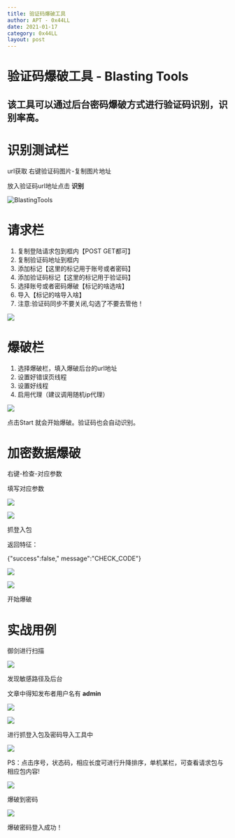 ```yaml
---
title: 验证码爆破工具
author: APT - 0x44LL
date: 2021-01-17
category: 0x44LL
layout: post
---
```


# 验证码爆破工具 - Blasting Tools

## 该工具可以通过后台密码爆破方式进行验证码识别，识别率高。

# 识别测试栏

url获取 右键验证码图片-复制图片地址

放入验证码url地址点击 **识别**

![BlastingTools](/public/DocsPics/Blasting-tools1.png)

# 请求栏

1. 复制登陆请求包到框内【POST GET都可】
2. 复制验证码地址到框内
3. 添加标记【这里的标记用于账号或者密码】
4. 添加验证码标记【这里的标记用于验证码】
5. 选择账号或者密码爆破【标记的啥选啥】
6. 导入【标记的啥导入啥】
7. 注意:验证码同步不要关闭,勾选了不要去管他！

![](/public/DocsPics/Blasting-tools2.png)

# 爆破栏

1. 选择爆破栏，填入爆破后台的url地址
2. 设置好错误页线程
3. 设置好线程
4. 启用代理（建议调用随机ip代理）


![](/public/DocsPics/Blasting-tools3.png)

点击Start 就会开始爆破。验证码也会自动识别。

# 加密数据爆破

右键-检查-对应参数

填写对应参数

![](/public/DocsPics/Blasting-tools4.png)

![](/public/DocsPics/Blasting-tools5.png)

抓登入包

返回特征：

{&quot;success&quot;:false,&quot; message&quot;:&quot;CHECK\_CODE&quot;}

![](/public/DocsPics/Blasting-tools6.png)

![](/public/DocsPics/Blasting-tools7.png)

开始爆破

# 实战用例

御剑进行扫描

![](/public/DocsPics/Blasting-tools8.png)

发现敏感路径及后台

文章中得知发布者用户名有 **admin**

![](/public/DocsPics/Blasting-tools9.png)

![](/public/DocsPics/Blasting-tools10.png)

进行抓登入包及密码导入工具中

![](/public/DocsPics/Blasting-tools11.png)

PS：点击序号，状态码，相应长度可进行升降排序，单机某栏，可查看请求包与相应包内容!

![](/public/DocsPics/Blasting-tools12.png)

爆破到密码

![](/public/DocsPics/Blasting-tools13.png)

爆破密码登入成功！